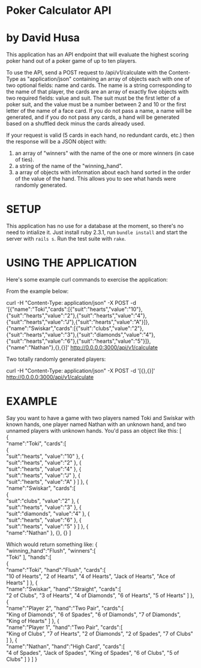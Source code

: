 # Poker Calculator API
# by David Husa

This application has an API endpoint that will evaluate the highest scoring poker hand out of a poker game of up to ten players.

To use the API, send a POST request to /api/v1/calculate with the Content-Type as "application/json" containing an array of objects each with one of two optional fields: name and cards. The name is a string corresponding to the name of that player, the cards are an array of exactly five objects with two required fields: value and suit. The suit must be the first letter of a poker suit, and the value must be a number between 2 and 10 or the first letter of the name of a face card. If you do not pass a name, a name will be generated, and if you do not pass any cards, a hand will be generated based on a shuffled deck minus the cards already used.

If your request is valid (5 cards in each hand, no redundant cards, etc.) then the response will be a JSON object with:
1) an array of "winners" with the name of the one or more winners (in case of ties).
2) a string of the name of the "winning_hand".
3) a array of objects with information about each hand sorted in the order of the value of the hand. This allows you to see what hands were randomly generated.

# SETUP
This application has no use for a database at the moment, so there's no need to intialize it. Just install ruby 2.3.1, run `bundle install` and start the server with `rails s`. Run the test suite with `rake`.

# USING THE APPLICATION
Here's some example curl commands to exercise the application:

From the example below:

curl -H "Content-Type: application/json" -X POST -d '[{"name":"Toki","cards":[{"suit":"hearts","value":"10"},{"suit":"hearts","value":"2"},{"suit":"hearts","value":"4"},{"suit":"hearts","value":"J"},{"suit":"hearts","value":"A"}]},{"name":"Swiskar","cards":[{"suit":"clubs","value":"2"},{"suit":"hearts","value":"3"},{"suit":"diamonds","value":"4"},{"suit":"hearts","value":"6"},{"suit":"hearts","value":"5"}]},{"name":"Nathan"},{},{}]' http://0.0.0.0:3000/api/v1/calculate

Two totally randomly generated players:

curl -H "Content-Type: application/json" -X POST -d '[{},{}]' http://0.0.0.0:3000/api/v1/calculate

# EXAMPLE
Say you want to have a game with two players named Toki and Swiskar with known hands, one player named Nathan with an unknown hand, and two unnamed players with unknown hands. You'd pass an object like this:
[  
  {  
    "name":"Toki",
    "cards":[  
      {  
        "suit":"hearts",
        "value":"10"
      },
      {  
        "suit":"hearts",
        "value":"2"
      },
      {  
        "suit":"hearts",
        "value":"4"
      },
      {  
        "suit":"hearts",
        "value":"J"
      },
      {  
        "suit":"hearts",
        "value":"A"
      }
    ]
  },
  {  
    "name":"Swiskar",
    "cards":[  
      {  
        "suit":"clubs",
        "value":"2"
      },
      {  
        "suit":"hearts",
        "value":"3"
      },
      {  
        "suit":"diamonds",
        "value":"4"
      },
      {  
        "suit":"hearts",
        "value":"6"
      },
      {  
        "suit":"hearts",
        "value":"5"
      }
    ]
  },
  {  
    "name":"Nathan"
  },
  {},
  {}
]

Which would return something like:
{  
  "winning_hand":"Flush",
  "winners":[  
    "Toki"
  ],
  "hands":[  
    {  
      "name":"Toki",
      "hand":"Flush",
      "cards":[  
        "10 of Hearts",
        "2 of Hearts",
        "4 of Hearts",
        "Jack of Hearts",
        "Ace of Hearts"
      ]
    },
    {  
      "name":"Swiskar",
      "hand":"Straight",
      "cards":[  
        "2 of Clubs",
        "3 of Hearts",
        "4 of Diamonds",
        "6 of Hearts",
        "5 of Hearts"
      ]
    },
    {  
      "name":"Player 2",
      "hand":"Two Pair",
      "cards":[  
        "King of Diamonds",
        "6 of Spades",
        "6 of Diamonds",
        "7 of Diamonds",
        "King of Hearts"
      ]
    },
    {  
      "name":"Player 1",
      "hand":"Two Pair",
      "cards":[  
        "King of Clubs",
        "7 of Hearts",
        "2 of Diamonds",
        "2 of Spades",
        "7 of Clubs"
      ]
    },
    {  
      "name":"Nathan",
      "hand":"High Card",
      "cards":[  
        "4 of Spades",
        "Jack of Spades",
        "King of Spades",
        "6 of Clubs",
        "5 of Clubs"
      ]
    }
  ]
}
